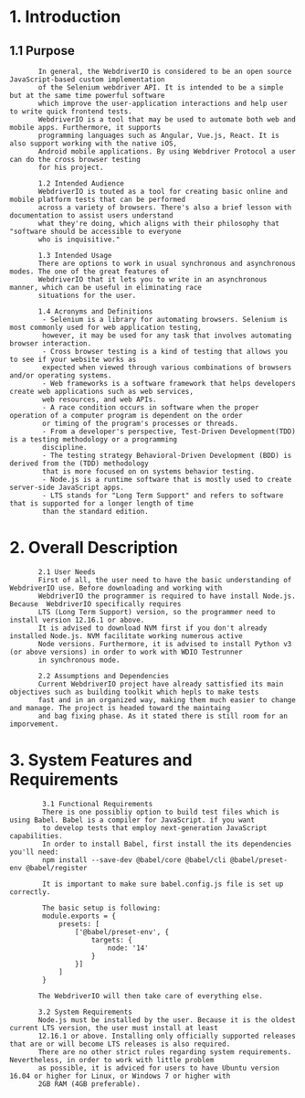 # 1. Introduction

## 1.1 Purpose
           In general, the WebdriverIO is considered to be an open source JavaScript-based custom implementation 
           of the Selenium webdriver API. It is intended to be a simple but at the same time powerful software 
           which improve the user-application interactions and help user to write quick frontend tests. 
           WebdriverIO is a tool that may be used to automate both web and mobile apps. Furthermore, it supports 
           programming languages such as Angular, Vue.js, React. It is also support working with the native iOS, 
           Android mobile applications. By using Webdriver Protocol a user can do the cross browser testing
           for his project. 
           
           1.2 Intended Audience
           WebdriverIO is touted as a tool for creating basic online and mobile platform tests that can be performed 
           across a variety of browsers. There's also a brief lesson with documentation to assist users understand 
           what they're doing, which aligns with their philosophy that "software should be accessible to everyone 
           who is inquisitive."
           
           1.3 Intended Usage
           There are options to work in usual synchronous and asynchronous modes. The one of the great features of 
           WebdriverIO that it lets you to write in an asynchronous manner, which can be useful in eliminating race 
           situations for the user.           
           
           1.4 Acronyms and Definitions 
            - Selenium is a library for automating browsers. Selenium is most commonly used for web application testing, 
            however, it may be used for any task that involves automating browser interaction.
            - Cross browser testing is a kind of testing that allows you to see if your website works as 
            expected when viewed through various combinations of browsers and/or operating systems.
            - Web frameworks is a software framework that helps developers create web applications such as web services, 
            web resources, and web APIs.
            - A race condition occurs in software when the proper operation of a computer program is dependent on the order
            or timing of the program's processes or threads.
            - From a developer's perspective, Test-Driven Development(TDD) is a testing methodology or a programming 
            discipline.
            - The testing strategy Behavioral-Driven Development (BDD) is derived from the (TDD) methodology
            that is more focused on on systems behavior testing.
            - Node.js is a runtime software that is mostly used to create server-side JavaScript apps.
            - LTS stands for "Long Term Support" and refers to software that is supported for a longer length of time 
            than the standard edition.
            
# 2. Overall Description

           2.1 User Needs
           First of all, the user need to have the basic understanding of WebdriverIO use. Before downloading and working with 
           WebdriverIO the programmer is required to have install Node.js. Because  WebdriverIO specifically requires 
           LTS (Long Term Support) version, so the programmer need to install version 12.16.1 or above.
           It is advised to download NVM first if you don't already installed Node.js. NVM facilitate working numerous active 
           Node versions. Furthermore, it is advised to install Python v3 (or above versions) in order to work with WDIO Testrunner 
           in synchronous mode.
            
           2.2 Assumptions and Dependencies
           Current WebdriverIO project have already sattisfied its main objectives such as building toolkit which hepls to make tests 
           fast and in an organized way, making them much easier to change and manage. The project is headed toward the maintaing 
           and bag fixing phase. As it stated there is still room for an imporvement.
           
 # 3. System Features and Requirements

            3.1 Functional Requirements
            There is one possibliy option to build test files which is using Babel. Babel is a compiler for JavaScript. if you want 
            to develop tests that employ next-generation JavaScript capabilities.
            In order to install Babel, first install the its dependencies you'll need:
            npm install --save-dev @babel/core @babel/cli @babel/preset-env @babel/register
            
            It is important to make sure babel.config.js file is set up correctly.
            
            The basic setup is following:
            module.exports = {
                presets: [
                    ['@babel/preset-env', {
                        targets: {
                            node: '14'
                        }
                    }]
                ]
            }
            
           The WebdriverIO will then take care of everything else.

           3.2 System Requirements
           Node.js must be installed by the user. Because it is the oldest current LTS version, the user must install at least 
           12.16.1 or above. Installing only officially supported releases that are or will become LTS releases is also required.
           There are no other strict rules regarding system requirements. Nevertheless, in order to work with little problem 
           as possible, it is adviced for users to have Ubuntu version 16.04 or higher for Linux, or Windows 7 or higher with 
           2GB RAM (4GB preferable).
